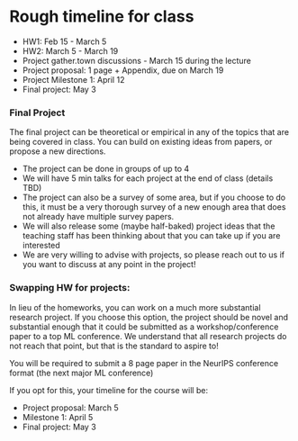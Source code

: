 # Rough timeline for class

- HW1: Feb 15 - March 5
- HW2: March 5 - March 19
- Project gather.town discussions - March 15 during the lecture
- Project proposal: 1 page + Appendix, due on March 19
- Project Milestone 1: April 12
- Final project: May 3

### Final Project
The final project can be theoretical or empirical in any of the topics that are being covered in class. You can build on existing ideas from papers, or propose a new directions. 
- The project can be done in groups of up to 4
- We will have 5 min talks for each project at the end of class (details TBD)
- The project can also be a survey of some area, but if you choose to do this, it must be a very thorough survey of a new enough area that does not already have multiple survey papers.
- We will also release some (maybe half-baked) project ideas that the teaching staff has been thinking about that you can take up if you are interested
- We are very willing to advise with projects, so please reach out to us if you want to discuss at any point in the project!

### Swapping HW for projects:
In lieu of the homeworks, you can work on a much more substantial research project. If you choose this option, the project should be novel and substantial enough that it could be submitted as a workshop/conference paper to a top ML conference. We understand that all research projects do not reach that point, but that is the standard to aspire to! 

You will be required to submit a 8 page paper in the NeurIPS conference format (the next major ML conference)

If you opt for this, your timeline for the course will be:

- Project proposal: March 5
- Milestone 1: April 5
- Final project: May 3
